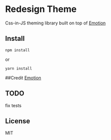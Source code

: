 # Redesign Theme

Css-in-JS theming library built on top of [Emotion](https://emotion.sh/)

## Install

`npm install`

or

`yarn install`

##Credit
[Emotion](https://emotion.sh/)

## TODO

fix tests

## License

MIT
